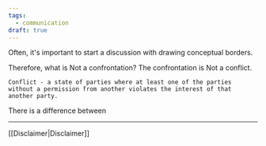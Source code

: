 ```yaml
---
tags:
  - communication
draft: true
---
```

Often, it's important to start a discussion with drawing conceptual borders. 

Therefore, what is Not a confrontation? The confrontation is Not a conflict.

```
Conflict - a state of parties where at least one of the parties without a permission from another violates the interest of that another party.
```

There is a difference between 


---
[[Disclaimer|Disclaimer]]
